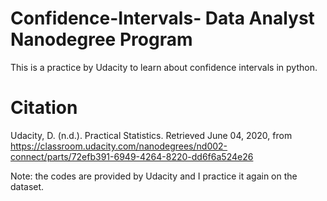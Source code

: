 # Confidence-Intervals-  Data Analyst Nanodegree Program
This is a practice by Udacity to learn about confidence intervals in python.

# Citation
Udacity, D. (n.d.). Practical Statistics. Retrieved June 04, 2020, from https://classroom.udacity.com/nanodegrees/nd002-connect/parts/72efb391-6949-4264-8220-dd6f6a524e26









Note: the codes are provided by Udacity and I practice it again on the dataset.

